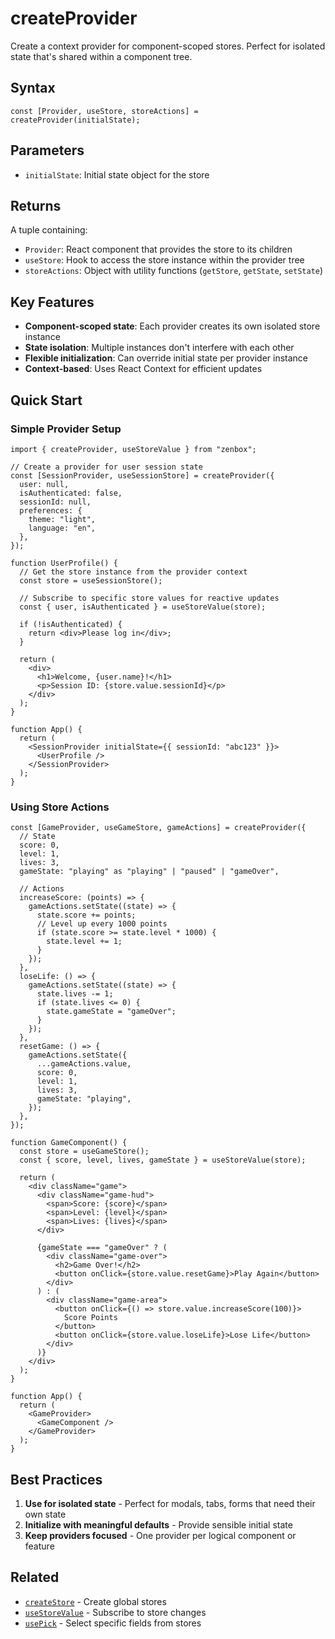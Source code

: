 # createProvider

Create a context provider for component-scoped stores. Perfect for isolated state that's shared within a component tree.

## Syntax

```tsx
const [Provider, useStore, storeActions] = createProvider(initialState);
```

## Parameters

- `initialState`: Initial state object for the store

## Returns

A tuple containing:

- `Provider`: React component that provides the store to its children
- `useStore`: Hook to access the store instance within the provider tree
- `storeActions`: Object with utility functions (`getStore`, `getState`, `setState`)

## Key Features

- **Component-scoped state**: Each provider creates its own isolated store instance
- **State isolation**: Multiple instances don't interfere with each other
- **Flexible initialization**: Can override initial state per provider instance
- **Context-based**: Uses React Context for efficient updates

## Quick Start

### Simple Provider Setup

```tsx
import { createProvider, useStoreValue } from "zenbox";

// Create a provider for user session state
const [SessionProvider, useSessionStore] = createProvider({
  user: null,
  isAuthenticated: false,
  sessionId: null,
  preferences: {
    theme: "light",
    language: "en",
  },
});

function UserProfile() {
  // Get the store instance from the provider context
  const store = useSessionStore();

  // Subscribe to specific store values for reactive updates
  const { user, isAuthenticated } = useStoreValue(store);

  if (!isAuthenticated) {
    return <div>Please log in</div>;
  }

  return (
    <div>
      <h1>Welcome, {user.name}!</h1>
      <p>Session ID: {store.value.sessionId}</p>
    </div>
  );
}

function App() {
  return (
    <SessionProvider initialState={{ sessionId: "abc123" }}>
      <UserProfile />
    </SessionProvider>
  );
}
```

### Using Store Actions

```tsx
const [GameProvider, useGameStore, gameActions] = createProvider({
  // State
  score: 0,
  level: 1,
  lives: 3,
  gameState: "playing" as "playing" | "paused" | "gameOver",

  // Actions
  increaseScore: (points) => {
    gameActions.setState((state) => {
      state.score += points;
      // Level up every 1000 points
      if (state.score >= state.level * 1000) {
        state.level += 1;
      }
    });
  },
  loseLife: () => {
    gameActions.setState((state) => {
      state.lives -= 1;
      if (state.lives <= 0) {
        state.gameState = "gameOver";
      }
    });
  },
  resetGame: () => {
    gameActions.setState({
      ...gameActions.value,
      score: 0,
      level: 1,
      lives: 3,
      gameState: "playing",
    });
  },
});

function GameComponent() {
  const store = useGameStore();
  const { score, level, lives, gameState } = useStoreValue(store);

  return (
    <div className="game">
      <div className="game-hud">
        <span>Score: {score}</span>
        <span>Level: {level}</span>
        <span>Lives: {lives}</span>
      </div>

      {gameState === "gameOver" ? (
        <div className="game-over">
          <h2>Game Over!</h2>
          <button onClick={store.value.resetGame}>Play Again</button>
        </div>
      ) : (
        <div className="game-area">
          <button onClick={() => store.value.increaseScore(100)}>
            Score Points
          </button>
          <button onClick={store.value.loseLife}>Lose Life</button>
        </div>
      )}
    </div>
  );
}

function App() {
  return (
    <GameProvider>
      <GameComponent />
    </GameProvider>
  );
}
```

## Best Practices

1. **Use for isolated state** - Perfect for modals, tabs, forms that need their own state
2. **Initialize with meaningful defaults** - Provide sensible initial state
3. **Keep providers focused** - One provider per logical component or feature

## Related

- [`createStore`](./createStore.md) - Create global stores
- [`useStoreValue`](../hooks/useStoreValue.md) - Subscribe to store changes
- [`usePick`](../hooks/usePick.md) - Select specific fields from stores
